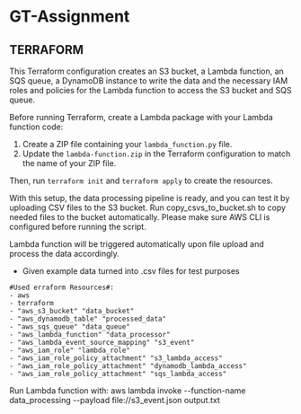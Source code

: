 # GT-Assignment #

## TERRAFORM ##
This Terraform configuration creates an S3 bucket, a Lambda function, an SQS queue, a DynamoDB instance to write the data and the necessary IAM roles and policies for the Lambda function to access the S3 bucket and SQS queue.

Before running Terraform, create a Lambda package with your Lambda function code:

1. Create a ZIP file containing your `lambda_function.py` file.
2. Update the `lambda-function.zip` in the Terraform configuration to match the name of your ZIP file.

Then, run `terraform init` and `terraform apply` to create the resources.

With this setup, the data processing pipeline is ready, and you can test it by uploading CSV files to the S3 bucket. Run copy_csvs_to_bucket.sh to copy needed files to the bucket automatically. Please make sure AWS CLI is configured before running the script. 

Lambda function will be triggered automatically upon file upload and process the data accordingly.

- Given example data turned into .csv files for test purposes
```
#Used erraform Resources#: 
- aws
- terraform
- "aws_s3_bucket" "data_bucket"
- "aws_dynamodb_table" "processed_data"
- "aws_sqs_queue" "data_queue"
- "aws_lambda_function" "data_processor"
- "aws_lambda_event_source_mapping" "s3_event"
- "aws_iam_role" "lambda_role"
- "aws_iam_role_policy_attachment" "s3_lambda_access"
- "aws_iam_role_policy_attachment" "dynamodb_lambda_access"
- "aws_iam_role_policy_attachment" "sqs_lambda_access"
```

Run Lambda function with:
aws lambda invoke --function-name data_processing --payload file://s3_event.json output.txt

